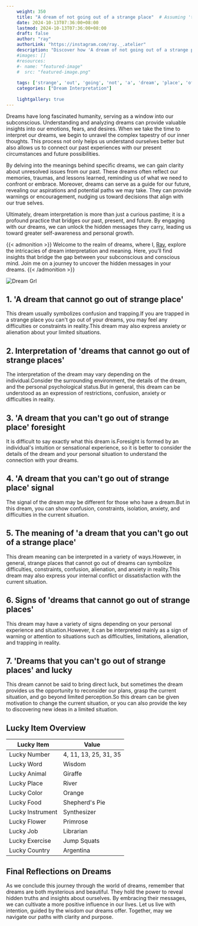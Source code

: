 ```yaml
---
    weight: 350
    title: "A dream of not going out of a strange place"  # Assuming 'title' column exists
    date: 2024-10-13T07:36:00+08:00
    lastmod: 2024-10-13T07:36:00+08:00
    draft: false
    author: "ray"
    authorLink: "https://instagram.com/ray._.atelier"
    description: "Discover how 'A dream of not going out of a strange place' can interpret your future and uncover its significant meanings in your life."
    #images: []
    #resources:
    #- name: "featured-image"
    #  src: "featured-image.png"
    
    tags: ['strange', 'out', 'going', 'not', 'a', 'dream', 'place', 'of', 'A']
    categories: ["Dream Interpretation"]
    
    lightgallery: true
---
```

    
Dreams have long fascinated humanity, serving as a window into our subconscious. Understanding and analyzing dreams can provide valuable insights into our emotions, fears, and desires. When we take the time to interpret our dreams, we begin to unravel the complex tapestry of our inner thoughts. This process not only helps us understand ourselves better but also allows us to connect our past experiences with our present circumstances and future possibilities.

By delving into the meanings behind specific dreams, we can gain clarity about unresolved issues from our past. These dreams often reflect our memories, traumas, and lessons learned, reminding us of what we need to confront or embrace. Moreover, dreams can serve as a guide for our future, revealing our aspirations and potential paths we may take. They can provide warnings or encouragement, nudging us toward decisions that align with our true selves.

Ultimately, dream interpretation is more than just a curious pastime; it is a profound practice that bridges our past, present, and future. By engaging with our dreams, we can unlock the hidden messages they carry, leading us toward greater self-awareness and personal growth.

{{< admonition >}}
Welcome to the realm of dreams, where I, [Ray](https://instagram.com/ray._.atelier), explore the intricacies of dream interpretation and meaning. Here, you’ll find insights that bridge the gap between your subconscious and conscious mind. Join me on a journey to uncover the hidden messages in your dreams.
{{< /admonition >}}

![Dream Grl](https://cdn.pixabay.com/photo/2017/11/02/03/35/gothic-2910057_1280.jpg "Dream Grl")

## 1. 'A dream that cannot go out of strange place'
This dream usually symbolizes confusion and trapping.If you are trapped in a strange place you can't go out of your dreams, you may feel any difficulties or constraints in reality.This dream may also express anxiety or alienation about your limited situations.

## 2. Interpretation of 'dreams that cannot go out of strange places'
The interpretation of the dream may vary depending on the individual.Consider the surrounding environment, the details of the dream, and the personal psychological status.But in general, this dream can be understood as an expression of restrictions, confusion, anxiety or difficulties in reality.

## 3. 'A dream that you can't go out of strange place' foresight
It is difficult to say exactly what this dream is.Foresight is formed by an individual's intuition or sensational experience, so it is better to consider the details of the dream and your personal situation to understand the connection with your dreams.

## 4. 'A dream that you can't go out of strange place' signal
The signal of the dream may be different for those who have a dream.But in this dream, you can show confusion, constraints, isolation, anxiety, and difficulties in the current situation.

## 5. The meaning of 'a dream that you can't go out of a strange place'
This dream meaning can be interpreted in a variety of ways.However, in general, strange places that cannot go out of dreams can symbolize difficulties, constraints, confusion, alienation, and anxiety in reality.This dream may also express your internal conflict or dissatisfaction with the current situation.

## 6. Signs of 'dreams that cannot go out of strange places'
This dream may have a variety of signs depending on your personal experience and situation.However, it can be interpreted mainly as a sign of warning or attention to situations such as difficulties, limitations, alienation, and trapping in reality.

## 7. 'Dreams that you can't go out of strange places' and lucky
This dream cannot be said to bring direct luck, but sometimes the dream provides us the opportunity to reconsider our plans, grasp the current situation, and go beyond limited perception.So this dream can be given motivation to change the current situation, or you can also provide the key to discovering new ideas in a limited situation.

## Lucky Item Overview
| Lucky Item          | Value              |
|---------------|--------------------|
| Lucky Number        | 4, 11, 13, 25, 31, 35  |
| Lucky Word          | Wisdom |
| Lucky Animal        | Giraffe |
| Lucky Place         | River     |
| Lucky Color         | Orange     |
| Lucky Food          | Shepherd's Pie      |
| Lucky Instrument    | Synthesizer |
| Lucky Flower        | Primrose    |
| Lucky Job           | Librarian       |
| Lucky Exercise      | Jump Squats  |
| Lucky Country       | Argentina    |


##  Final Reflections on Dreams

As we conclude this journey through the world of dreams, remember that dreams are both mysterious and beautiful. They hold the power to reveal hidden truths and insights about ourselves. By embracing their messages, we can cultivate a more positive influence in our lives. Let us live with intention, guided by the wisdom our dreams offer. Together, may we navigate our paths with clarity and purpose.
